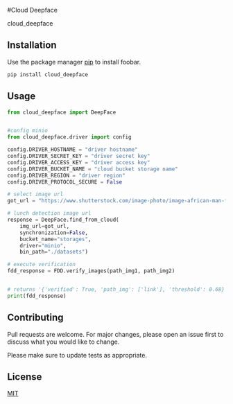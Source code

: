 #Cloud Deepface 

cloud_deepface
## Installation

Use the package manager [pip](https://pip.pypa.io/en/stable/) to install foobar.

```bash
pip install cloud_deepface  
```

## Usage

```python
from cloud_deepface import DeepFace


#config minio
from cloud_deepface.driver import config

config.DRIVER_HOSTNAME = "driver hostname"
config.DRIVER_SECRET_KEY = "driver secret key"
config.DRIVER_ACCESS_KEY = "driver access key"
config.DRIVER_BUCKET_NAME = "cloud bucket storage name"
config.DRIVER_REGION = "driver region"
config.DRIVER_PROTOCOL_SECURE = False

# select image url
got_url = "https://www.shutterstock.com/image-photo/image-african-man-foot-wearworkshop-600nw-1839501016.jpg"

# lunch detection image url
response = DeepFace.find_from_cloud(
    img_url=got_url,
    synchronization=False,
    bucket_name="storages",
    driver="minio",
    bin_path="./datasets")

# execute verification
fdd_response = FDD.verify_images(path_img1, path_img2)


# returns '{'verified': True, 'path_img': ['link'], 'threshold': 0.68}'
print(fdd_response)
```

## Contributing

Pull requests are welcome. For major changes, please open an issue first
to discuss what you would like to change.

Please make sure to update tests as appropriate.

## License

[MIT](https://choosealicense.com/licenses/mit/)
